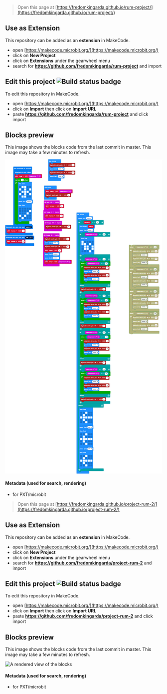 
> Open this page at [https://fredomkingarda.github.io/rum-project/](https://fredomkingarda.github.io/rum-project/)

## Use as Extension

This repository can be added as an **extension** in MakeCode.

* open [https://makecode.microbit.org/](https://makecode.microbit.org/)
* click on **New Project**
* click on **Extensions** under the gearwheel menu
* search for **https://github.com/fredomkingarda/rum-project** and import

## Edit this project ![Build status badge](https://github.com/fredomkingarda/rum-project/workflows/MakeCode/badge.svg)

To edit this repository in MakeCode.

* open [https://makecode.microbit.org/](https://makecode.microbit.org/)
* click on **Import** then click on **Import URL**
* paste **https://github.com/fredomkingarda/rum-project** and click import

## Blocks preview

This image shows the blocks code from the last commit in master.
This image may take a few minutes to refresh.

![A rendered view of the blocks](https://github.com/fredomkingarda/rum-project/raw/master/.github/makecode/blocks.png)

#### Metadata (used for search, rendering)

* for PXT/microbit
<script src="https://makecode.com/gh-pages-embed.js"></script><script>makeCodeRender("{{ site.makecode.home_url }}", "{{ site.github.owner_name }}/{{ site.github.repository_name }}");</script>



> Open this page at [https://fredomkingarda.github.io/project-rum-2/](https://fredomkingarda.github.io/project-rum-2/)

## Use as Extension

This repository can be added as an **extension** in MakeCode.

* open [https://makecode.microbit.org/](https://makecode.microbit.org/)
* click on **New Project**
* click on **Extensions** under the gearwheel menu
* search for **https://github.com/fredomkingarda/project-rum-2** and import

## Edit this project ![Build status badge](https://github.com/fredomkingarda/project-rum-2/workflows/MakeCode/badge.svg)

To edit this repository in MakeCode.

* open [https://makecode.microbit.org/](https://makecode.microbit.org/)
* click on **Import** then click on **Import URL**
* paste **https://github.com/fredomkingarda/project-rum-2** and click import

## Blocks preview

This image shows the blocks code from the last commit in master.
This image may take a few minutes to refresh.

![A rendered view of the blocks](https://github.com/fredomkingarda/project-rum-2/raw/master/.github/makecode/blocks.png)

#### Metadata (used for search, rendering)

* for PXT/microbit
<script src="https://makecode.com/gh-pages-embed.js"></script><script>makeCodeRender("{{ site.makecode.home_url }}", "{{ site.github.owner_name }}/{{ site.github.repository_name }}");</script>
